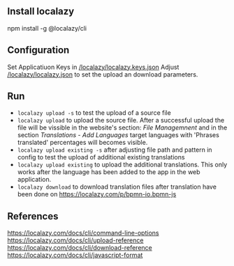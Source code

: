 ## Install localazy
npm install -g @localazy/cli

## Configuration
Set Applicatiuon Keys in 
[/localazy/localazy.keys.json](/localazy/localazy.keys.json)
Adjust [/localazy/localazy.json](/localazy/localazy.json) to set the upload an download parameters.

## Run
- `localazy upload -s` to test the upload of a source file
- `localazy upload` to upload the source file. After a successful upload the file will be vissible in the website's section: *File Managemnent* and in the section *Translations - Add Languages* target languages with 'Phrases translated' percentages will becomes visible.
- `localazy upload existing -s` after adjusting file path and pattern in config to test the upload of additional existing translations
- `localazy upload existing` to upload the additional translations. This only works after the language has been added to the app in the web application.
- `localazy download` to download translation files after translation have been done on https://localazy.com/p/bpmn-io.bpmn-js

## References
https://localazy.com/docs/cli/command-line-options
https://localazy.com/docs/cli/upload-reference
https://localazy.com/docs/cli/download-reference
https://localazy.com/docs/cli/javascript-format




